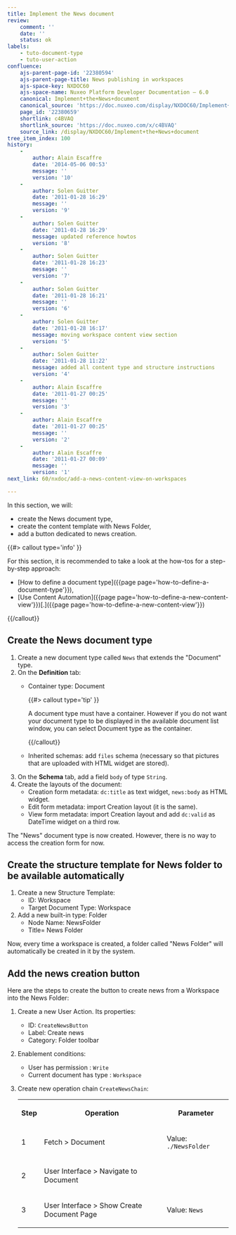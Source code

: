 ```yaml
---
title: Implement the News document
review:
    comment: ''
    date: ''
    status: ok
labels:
    - tuto-document-type
    - tuto-user-action
confluence:
    ajs-parent-page-id: '22380594'
    ajs-parent-page-title: News publishing in workspaces
    ajs-space-key: NXDOC60
    ajs-space-name: Nuxeo Platform Developer Documentation — 6.0
    canonical: Implement+the+News+document
    canonical_source: 'https://doc.nuxeo.com/display/NXDOC60/Implement+the+News+document'
    page_id: '22380659'
    shortlink: c4BVAQ
    shortlink_source: 'https://doc.nuxeo.com/x/c4BVAQ'
    source_link: /display/NXDOC60/Implement+the+News+document
tree_item_index: 100
history:
    -
        author: Alain Escaffre
        date: '2014-05-06 00:53'
        message: ''
        version: '10'
    -
        author: Solen Guitter
        date: '2011-01-28 16:29'
        message: ''
        version: '9'
    -
        author: Solen Guitter
        date: '2011-01-28 16:29'
        message: updated reference howtos
        version: '8'
    -
        author: Solen Guitter
        date: '2011-01-28 16:23'
        message: ''
        version: '7'
    -
        author: Solen Guitter
        date: '2011-01-28 16:21'
        message: ''
        version: '6'
    -
        author: Solen Guitter
        date: '2011-01-28 16:17'
        message: moving workspace content view section
        version: '5'
    -
        author: Solen Guitter
        date: '2011-01-28 11:22'
        message: added all content type and structure instructions
        version: '4'
    -
        author: Alain Escaffre
        date: '2011-01-27 00:25'
        message: ''
        version: '3'
    -
        author: Alain Escaffre
        date: '2011-01-27 00:25'
        message: ''
        version: '2'
    -
        author: Alain Escaffre
        date: '2011-01-27 00:09'
        message: ''
        version: '1'
next_link: 60/nxdoc/add-a-news-content-view-on-workspaces

---
```

In this section, we will:

*   create the News document type,
*   create the content template with News Folder,
*   add a button dedicated to news creation.

{{#> callout type='info' }}

For this section, it is recommended to take a look at the how-tos for a step-by-step approach:

*   [How to define a document type]({{page page='how-to-define-a-document-type'}}),
*   [Use Content Automation]({{page page='how-to-define-a-new-content-view'}})[.]({{page page='how-to-define-a-new-content-view'}})

{{/callout}}

## Create the News document type

1.  Create a new document type called `News` that extends the "Document" type.
2.  On the **Definition** tab:
    *   Container type: Document

        {{#> callout type='tip' }}

        A document type must have a container. However if you do not want your document type to be displayed in the available document list window, you can select Document type as the container.

        {{/callout}}
    *   Inherited schemas: add `files` schema (necessary so that pictures that are uploaded with HTML widget are stored).
3.  On the **Schema** tab, add a field `body` of type `String`.
4.  Create the layouts of the document:
    *   Creation form metadata: `dc:title` as text widget, `news:body` as HTML widget.
    *   Edit form metadata: import Creation layout (it is the same).
    *   View form metadata: import Creation layout and add `dc:valid` as DateTime widget on a third row.

The "News" document type is now created. However, there is no way to access the creation form for now.

## Create the structure template for News folder to be available automatically

1.  Create a new Structure Template:
    *   ID: Workspace
    *   Target Document Type: Workspace
2.  Add a new built-in type: Folder
    *   Node Name: NewsFolder
    *   Title= News Folder

Now, every time a workspace is created, a folder called "News Folder" will automatically be created in it by the system.

## Add the news creation button

Here are the steps to create the button to create news from a Workspace into the News Folder:

1.  Create a new User Action. Its properties:
    *   ID: `CreateNewsButton`
    *   Label: Create news
    *   Category: Folder toolbar
2.  Enablement conditions:
    *   User has permission : `Write`
    *   Current document has type : `Workspace`
3.  Create new operation chain `CreateNewsChain`:

    <div class="table-scroll"><table class="hover"><tbody><tr><th colspan="1">

    Step

    </th><th colspan="1">

    Operation

    </th><th colspan="1">

    Parameter

    </th></tr><tr><td colspan="1">

    1

    </td><td colspan="1">

    Fetch > Document

    </td><td colspan="1">

    Value: `./NewsFolder`

    </td></tr><tr><td colspan="1">

    2

    </td><td colspan="1">

    User Interface > Navigate to Document

    </td><td colspan="1">

    &nbsp;

    </td></tr><tr><td colspan="1">

    3

    </td><td colspan="1">

    User Interface > Show Create Document Page

    </td><td colspan="1">

    Value: `News`

    </td></tr></tbody></table></div>
